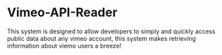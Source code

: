 Vimeo-API-Reader
================

This system is designed to allow developers to simply and quickly access public data about any vimeo account, this system makes retrieving information about viemo users a breeze!